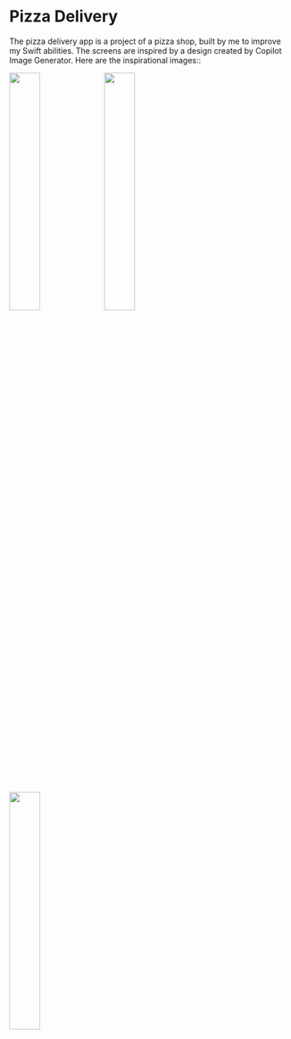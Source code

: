 # Pizza Delivery

The pizza delivery app is a project of a pizza shop, built by me to improve my Swift abilities. 
The screens are inspired by a design created by Copilot Image Generator. 
Here are the inspirational images::

<img src="https://github.com/gabiMSilva/pizza-delivery/assets/36926637/daefe06b-dae0-40c1-8a4e-d36068c95575" width="33%"/>
<img src="https://github.com/gabiMSilva/pizza-delivery/assets/36926637/8d7d3a6e-43b6-497f-b980-16bbba2b4caf" width="33%"/>
<img src="https://github.com/gabiMSilva/pizza-delivery/assets/36926637/b03b6b0b-4668-46a1-bff3-c1f5edf6275a" width="33%"/>


